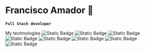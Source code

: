 <h1>Francisco Amador 🌌</h1>

**`Full Stack developer`**




My technologies
![Static Badge](https://img.shields.io/badge/Next.js-black?style=for-the-badge&logo=Next.js)
![Static Badge](https://img.shields.io/badge/Html-orange?style=for-the-badge&logo=HTML5&logoColor=white)
![Static Badge](https://img.shields.io/badge/Javascript-gray?style=for-the-badge&logo=JavaScript)
![Static Badge](https://img.shields.io/badge/Typescript-blue?style=for-the-badge&logo=Typescript&logoColor=white)
![Static Badge](https://img.shields.io/badge/react-blue?style=for-the-badge&logo=react&logoColor=white)
![Static Badge](https://img.shields.io/badge/Tailwind%20css-%2361DAFB?style=for-the-badge&logo=Tailwind%20css&logoColor=white)
![Static Badge](https://img.shields.io/badge/Node.js-%235FA04E?style=for-the-badge&logo=Node.js&logoColor=white)
![Static Badge](https://img.shields.io/badge/Svelte-%23FF3E00?style=for-the-badge&logo=Svelte&logoColor=white)

